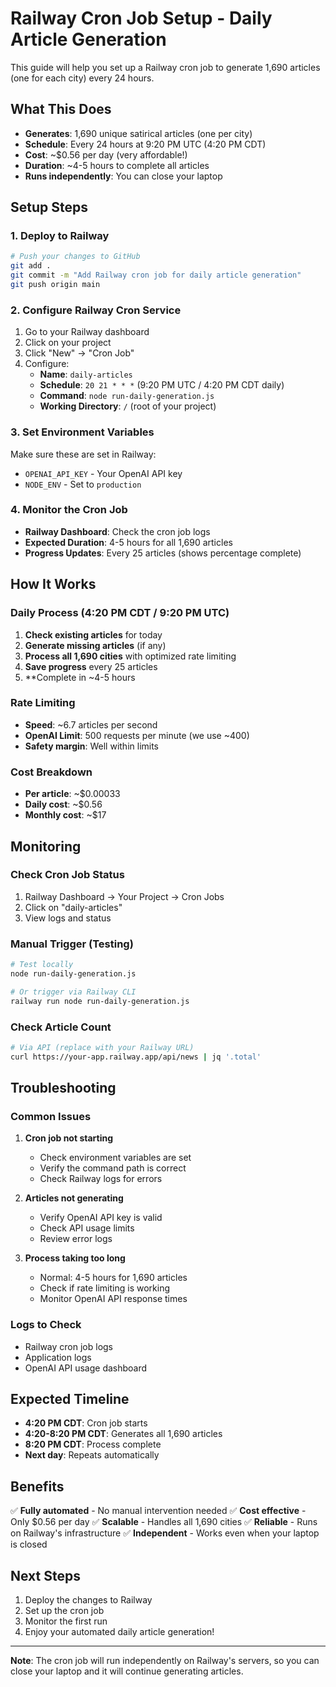 # Railway Cron Job Setup - Daily Article Generation

This guide will help you set up a Railway cron job to generate 1,690 articles (one for each city) every 24 hours.

## What This Does

- **Generates**: 1,690 unique satirical articles (one per city)
- **Schedule**: Every 24 hours at 9:20 PM UTC (4:20 PM CDT)
- **Cost**: ~$0.56 per day (very affordable!)
- **Duration**: ~4-5 hours to complete all articles
- **Runs independently**: You can close your laptop

## Setup Steps

### 1. Deploy to Railway

```bash
# Push your changes to GitHub
git add .
git commit -m "Add Railway cron job for daily article generation"
git push origin main
```

### 2. Configure Railway Cron Service

1. Go to your Railway dashboard
2. Click on your project
3. Click "New" → "Cron Job"
4. Configure:
   - **Name**: `daily-articles`
   - **Schedule**: `20 21 * * *` (9:20 PM UTC / 4:20 PM CDT daily)
   - **Command**: `node run-daily-generation.js`
   - **Working Directory**: `/` (root of your project)

### 3. Set Environment Variables

Make sure these are set in Railway:
- `OPENAI_API_KEY` - Your OpenAI API key
- `NODE_ENV` - Set to `production`

### 4. Monitor the Cron Job

- **Railway Dashboard**: Check the cron job logs
- **Expected Duration**: 4-5 hours for all 1,690 articles
- **Progress Updates**: Every 25 articles (shows percentage complete)

## How It Works

### Daily Process (4:20 PM CDT / 9:20 PM UTC)
1. **Check existing articles** for today
2. **Generate missing articles** (if any)
3. **Process all 1,690 cities** with optimized rate limiting
4. **Save progress** every 25 articles
5. **Complete in ~4-5 hours

### Rate Limiting
- **Speed**: ~6.7 articles per second
- **OpenAI Limit**: 500 requests per minute (we use ~400)
- **Safety margin**: Well within limits

### Cost Breakdown
- **Per article**: ~$0.00033
- **Daily cost**: ~$0.56
- **Monthly cost**: ~$17

## Monitoring

### Check Cron Job Status
1. Railway Dashboard → Your Project → Cron Jobs
2. Click on "daily-articles"
3. View logs and status

### Manual Trigger (Testing)
```bash
# Test locally
node run-daily-generation.js

# Or trigger via Railway CLI
railway run node run-daily-generation.js
```

### Check Article Count
```bash
# Via API (replace with your Railway URL)
curl https://your-app.railway.app/api/news | jq '.total'
```

## Troubleshooting

### Common Issues

1. **Cron job not starting**
   - Check environment variables are set
   - Verify the command path is correct
   - Check Railway logs for errors

2. **Articles not generating**
   - Verify OpenAI API key is valid
   - Check API usage limits
   - Review error logs

3. **Process taking too long**
   - Normal: 4-5 hours for 1,690 articles
   - Check if rate limiting is working
   - Monitor OpenAI API response times

### Logs to Check
- Railway cron job logs
- Application logs
- OpenAI API usage dashboard

## Expected Timeline

- **4:20 PM CDT**: Cron job starts
- **4:20-8:20 PM CDT**: Generates all 1,690 articles
- **8:20 PM CDT**: Process complete
- **Next day**: Repeats automatically

## Benefits

✅ **Fully automated** - No manual intervention needed
✅ **Cost effective** - Only $0.56 per day
✅ **Scalable** - Handles all 1,690 cities
✅ **Reliable** - Runs on Railway's infrastructure
✅ **Independent** - Works even when your laptop is closed

## Next Steps

1. Deploy the changes to Railway
2. Set up the cron job
3. Monitor the first run
4. Enjoy your automated daily article generation!

---

**Note**: The cron job will run independently on Railway's servers, so you can close your laptop and it will continue generating articles.
